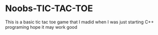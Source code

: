 # Noobs-TIC-TAC-TOE
This is a basic tic tac toe game that I madid when I was just starting C++ programing hope it may work good
